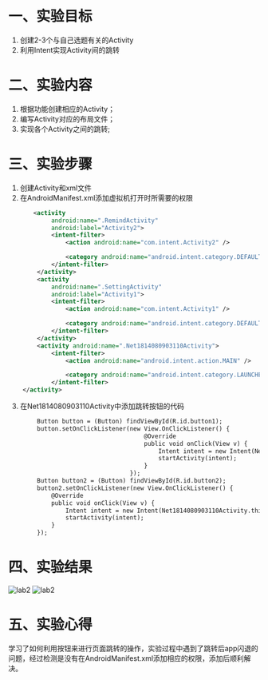 # 一、实验目标
1. 创建2-3个与自己选题有关的Activity
2. 利用Intent实现Activity间的跳转

# 二、实验内容
1. 根据功能创建相应的Activity；
2. 编写Activity对应的布局文件；
3. 实现各个Activity之间的跳转;

# 三、实验步骤
1. 创建Activity和xml文件
2. 在AndroidManifest.xml添加虚拟机打开时所需要的权限
```xml
       <activity
            android:name=".RemindActivity"
            android:label="Activity2">
            <intent-filter>
                <action android:name="com.intent.Activity2" />

                <category android:name="android.intent.category.DEFAULT" />
            </intent-filter>
        </activity>
        <activity
            android:name=".SettingActivity"
            android:label="Activity1">
            <intent-filter>
                <action android:name="com.intent.Activity1" />

                <category android:name="android.intent.category.DEFAULT" />
            </intent-filter>
        </activity>
        <activity android:name=".Net1814080903110Activity">
            <intent-filter>
                <action android:name="android.intent.action.MAIN" />

                <category android:name="android.intent.category.LAUNCHER" />
            </intent-filter>
    </activity>
```
3. 在Net1814080903110Activity中添加跳转按钮的代码
```xml
        Button button = (Button) findViewById(R.id.button1);
        button.setOnClickListener(new View.OnClickListener() {
                                      @Override
                                      public void onClick(View v) {
                                          Intent intent = new Intent(Net1814080903110Activity.this, SettingActivity.class);
                                          startActivity(intent);
                                      }
                                  });
        Button button2 = (Button) findViewById(R.id.button2);
        button2.setOnClickListener(new View.OnClickListener() {
            @Override
            public void onClick(View v) {
                Intent intent = new Intent(Net1814080903110Activity.this, RemindActivity.class);
                startActivity(intent);
            }
        });
```

# 四、实验结果
![lab2](https://raw.githubusercontent.com/xyl123580/android-labs-2020/master/students/net1814080903110/lab3.png)
![lab2](https://raw.githubusercontent.com/xyl123580/android-labs-2020/master/students/net1814080903110/lab3.png)

# 五、实验心得
学习了如何利用按钮来进行页面跳转的操作，实验过程中遇到了跳转后app闪退的问题，经过检测是没有在AndroidManifest.xml添加相应的权限，添加后顺利解决。
